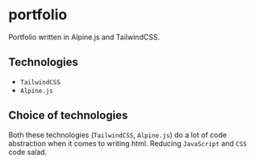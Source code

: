 # portfolio
Portfolio written in Alpine.js and TailwindCSS.

## Technologies

- `TailwindCSS`
- `Alpine.js`

## Choice of technologies

Both these technologies (`TailwindCSS`, `Alpine.js`) do a lot of code abstraction when it comes to writing html. Reducing `JavaScript` and `CSS` code salad.